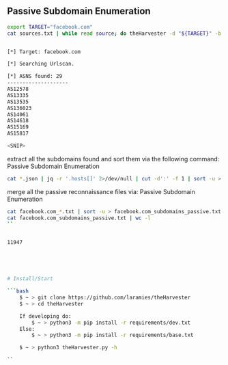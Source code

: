 ## Passive Subdomain Enumeration

```bash
export TARGET="facebook.com"
cat sources.txt | while read source; do theHarvester -d "${TARGET}" -b $source -f "${source}_${TARGET}";done


[*] Target: facebook.com

[*] Searching Urlscan.

[*] ASNS found: 29
--------------------
AS12578
AS13335
AS13535
AS136023
AS14061
AS14618
AS15169
AS15817

<SNIP>
```

extract all the subdomains found and sort them via the following command:
Passive Subdomain Enumeration

```bash
cat *.json | jq -r '.hosts[]' 2>/dev/null | cut -d':' -f 1 | sort -u > "${TARGET}_theHarvester.txt"
```

merge all the passive reconnaissance files via:
Passive Subdomain Enumeration

```bash
cat facebook.com_*.txt | sort -u > facebook.com_subdomains_passive.txt
cat facebook.com_subdomains_passive.txt | wc -l
``


11947





# Install/Start

```bash
    $ ~ > git clone https://github.com/laramies/theHarvester 
    $ ~ > cd theHarvester

    If developing do:
        $ ~ > python3 -m pip install -r requirements/dev.txt
    Else:
        $ ~ > python3 -m pip install -r requirements/base.txt

    $ ~ > python3 theHarvester.py -h

``
